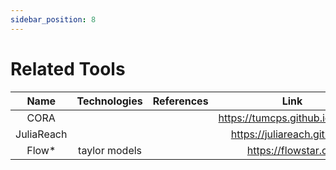```yaml
---
sidebar_position: 8
---
```


# Related Tools

|    Name    | Technologies  | References | Link | Language | License |
|:----------:|:-------------:|:----------:|:----:|:--------:|:-------:|
|    CORA    |               |            |   https://tumcps.github.io/CORA/   |  Matlab  |         |
| JuliaReach |     |            |   https://juliareach.github.io   |  Julia   |         |
|   Flow*    | taylor models |            |   https://flowstar.org   |   C++    |         |
